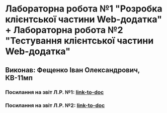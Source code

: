 # Лабораторна робота №1 "Розробка клієнтської частини Web-додатка" + Лабораторна робота №2 "Тестування клієнтської частини Web-додатка"
## Виконав: Фещенко Іван Олександрович, КВ-11мп
### Посилання на звіт Л.Р. №1: [link-to-doc](https://docs.google.com/document/d/1j-qsAS21EelaLdvtDAz5d6JomcnaUahD7UxCwjsa494/edit?usp=sharing)
### Посилання на звіт Л.Р. №2: [link-to-doc](https://docs.google.com/document/d/14elguXolWVmq9d6wg6YW2Nm2og16jlMZbTku5wwMru8/edit?usp=sharing)